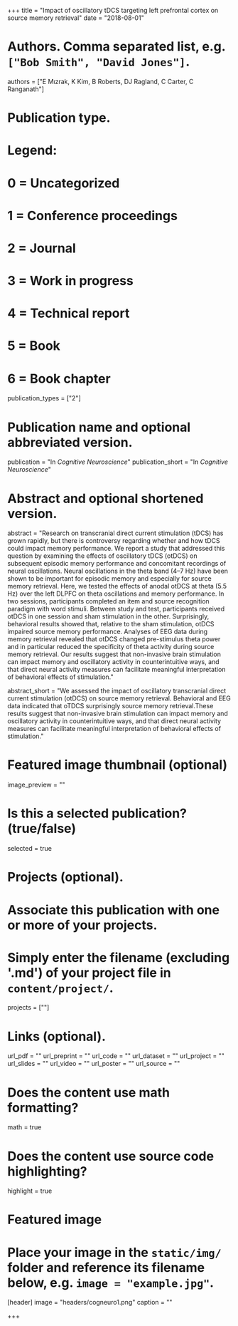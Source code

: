 +++
title = "Impact of oscillatory tDCS targeting left prefrontal cortex on source memory retrieval"
date = "2018-08-01"

# Authors. Comma separated list, e.g. `["Bob Smith", "David Jones"]`.
authors = ["E Mızrak, K Kim, B Roberts, DJ Ragland, C Carter, C Ranganath"]

# Publication type.
# Legend:
# 0 = Uncategorized
# 1 = Conference proceedings
# 2 = Journal
# 3 = Work in progress
# 4 = Technical report
# 5 = Book
# 6 = Book chapter
publication_types = ["2"]

# Publication name and optional abbreviated version.
publication = "In *Cognitive Neuroscience*"
publication_short = "In *Cognitive Neuroscience*"

# Abstract and optional shortened version.
abstract = "Research on transcranial direct current stimulation (tDCS) has grown rapidly, but there is controversy regarding whether and how tDCS could impact memory performance. We report a study that addressed this question by examining the effects of oscillatory tDCS (otDCS) on subsequent episodic memory performance and concomitant recordings of neural oscillations. Neural oscillations in the theta band (4–7 Hz) have been shown to be important for episodic memory and especially for source memory retrieval. Here, we tested the effects of anodal otDCS at theta (5.5 Hz) over the left DLPFC on theta oscillations and memory performance. In two sessions, participants completed an item and source recognition paradigm with word stimuli. Between study and test, participants received otDCS in one session and sham stimulation in the other. Surprisingly, behavioral results showed that, relative to the sham stimulation, otDCS impaired source memory performance. Analyses of EEG data during memory retrieval revealed that otDCS changed pre-stimulus theta power and in particular reduced the specificity of theta activity during source memory retrieval. Our results suggest that non-invasive brain stimulation can impact memory and oscillatory activity in counterintuitive ways, and that direct neural activity measures can facilitate meaningful interpretation of behavioral effects of stimulation."

abstract_short = "We assessed the impact of oscillatory transcranial direct current stimulation (otDCS) on source memory retrieval. Behavioral and EEG data indicated that oTDCS surprisingly source memory retrieval.These results suggest that non-invasive brain stimulation can impact memory and oscillatory activity in counterintuitive ways, and that direct neural activity measures can facilitate meaningful interpretation of behavioral effects of stimulation."

# Featured image thumbnail (optional)
image_preview = ""

# Is this a selected publication? (true/false)
selected = true

# Projects (optional).
#   Associate this publication with one or more of your projects.
#   Simply enter the filename (excluding '.md') of your project file in `content/project/`.
projects = [""]

# Links (optional).
url_pdf = ""
url_preprint = ""
url_code = ""
url_dataset = ""
url_project = ""
url_slides = ""
url_video = ""
url_poster = ""
url_source = ""

# Does the content use math formatting?
math = true

# Does the content use source code highlighting?
highlight = true

# Featured image
# Place your image in the `static/img/` folder and reference its filename below, e.g. `image = "example.jpg"`.
[header]
image = "headers/cogneuro1.png"
caption = ""

+++
